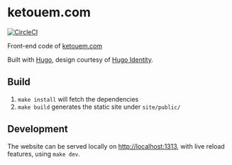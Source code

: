 # ketouem.com

[![CircleCI](https://circleci.com/gh/Ketouem/ketouem.com.svg?style=svg)](https://circleci.com/gh/Ketouem/ketouem.com)

Front-end code of [ketouem.com](http://www.ketouem.com)

Built with [Hugo](https://gohugo.io/), design courtesy of [Hugo Identity](https://themes.gohugo.io/hugo-identity-theme/).

## Build

1. `make install` will fetch the dependencies
2. `make build` generates the static site under `site/public/`

## Development

The website can be served locally on [http://localhost:1313](http://localhost:1313), with live reload features, using `make dev`.
